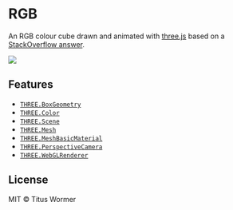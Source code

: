 # RGB

An RGB colour cube drawn and animated with [three.js][three] based on a
[StackOverflow answer][source].

[![][cover]][url]

## Features

*   [`THREE.BoxGeometry`](https://threejs.org/docs/#api/geometries/BoxGeometry)
*   [`THREE.Color`](https://threejs.org/docs/#api/math/Color)
*   [`THREE.Scene`](https://threejs.org/docs/#api/scenes/Scene)
*   [`THREE.Mesh`](https://threejs.org/docs/#api/objects/Mesh)
*   [`THREE.MeshBasicMaterial`](https://threejs.org/docs/#api/materials/MeshBasicMaterial)
*   [`THREE.PerspectiveCamera`](https://threejs.org/docs/#api/cameras/PerspectiveCamera)
*   [`THREE.WebGLRenderer`](https://threejs.org/docs/#api/renderers/WebGLRenderer)

## License

MIT © Titus Wormer

[source]: https://stackoverflow.com/a/42845167

[cover]: preview.png

[url]: https://cmda-fe3.github.io/course-17-18/class-3/rgb

[three]: https://threejs.org

